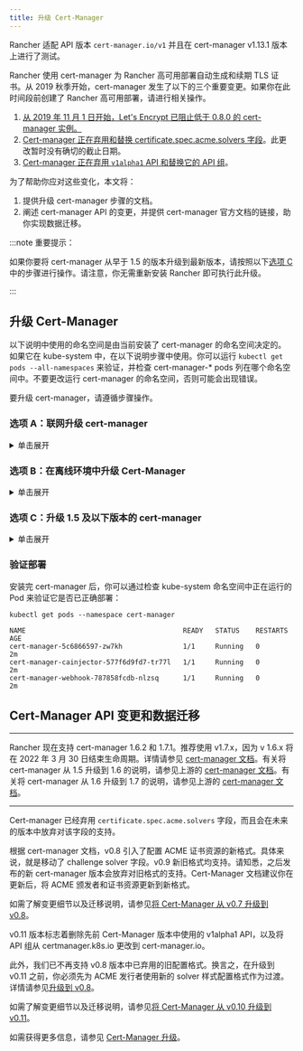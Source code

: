 ```yaml
---
title: 升级 Cert-Manager
---
```


Rancher 适配 API 版本 `cert-manager.io/v1` 并且在 cert-manager  v1.13.1 版本上进行了测试。

Rancher 使用 cert-manager 为 Rancher 高可用部署自动生成和续期 TLS 证书。从 2019 秋季开始，cert-manager 发生了以下的三个重要变更。如果你在此时间段前创建了 Rancher 高可用部署，请进行相关操作。

1. [从 2019 年 11 月 1 日开始，Let's Encrypt 已阻止低于 0.8.0 的 cert-manager 实例。](https://community.letsencrypt.org/t/blocking-old-cert-manager-versions/98753)
1. [Cert-manager 正在弃用和替换 certificate.spec.acme.solvers 字段](https://cert-manager.io/docs/installation/upgrading/upgrading-0.7-0.8/)。此更改暂时没有确切的截止日期。
1. [Cert-manager 正在弃用 `v1alpha1` API 和替换它的 API 组](https://cert-manager.io/docs/installation/upgrading/upgrading-0.10-0.11/)。

为了帮助你应对这些变化，本文将：

1. 提供升级 cert-manager 步骤的文档。
1. 阐述 cert-manager API 的变更，并提供 cert-manager 官方文档的链接，助你实现数据迁移。

:::note 重要提示：

如果你要将 cert-manager 从早于 1.5 的版本升级到最新版本，请按照以下[选项 C](#选项-c升级-15-及以下版本的-cert-manager) 中的步骤进行操作。请注意，你无需重新安装 Rancher 即可执行此升级。

:::

## 升级 Cert-Manager

以下说明中使用的命名空间是由当前安装了 cert-manager 的命名空间决定的。如果它在 kube-system 中，在以下说明步骤中使用。你可以运行 `kubectl get pods --all-namespaces` 来验证，并检查 cert-manager-\* pods 列在哪个命名空间中。不要更改运行 cert-manager 的命名空间，否则可能会出现错误。

要升级 cert-manager，请遵循步骤操作。

### 选项 A：联网升级 cert-manager

<details id="normal">
  <summary>单击展开</summary>

1. [备份现有资源](https://cert-manager.io/docs/tutorials/backup/)：

   ```plain
   kubectl get -o yaml --all-namespaces \
   issuer,clusterissuer,certificates,certificaterequests > cert-manager-backup.yaml
   ```

   :::note 重要提示：

   如果你从低于 0.11.0 的版本升级，请将所有备份资源上的 apiVersion 从 `certmanager.k8s.io/v1alpha1` 升级到 `cert-manager.io/v1alpha2`。如果你需要在其他资源上使用 cert-manager 注释，请对其进行更新以反映新的 API 组。详情请参见[附加注释变更](https://cert-manager.io/docs/installation/upgrading/upgrading-0.10-0.11/#additional-annotation-changes)。

   :::

1. [卸载现有部署](https://cert-manager.io/docs/installation/uninstall/kubernetes/#uninstalling-with-helm)：

   ```plain
   helm uninstall cert-manager
   ```

   使用你安装的 vX.Y.Z 版本的链接删除 CustomResourceDefinition：

   ```plain
   kubectl delete -f https://github.com/cert-manager/cert-manager/releases/download/vX.Y.Z/cert-manager.crds.yaml

   ```

1. 单独安装 CustomResourceDefinition 资源：

   ```plain
   kubectl apply --validate=false -f https://github.com/cert-manager/cert-manager/releases/download/vX.Y.Z/cert-manager.crds.yaml

   ```

   :::note

   如果你运行的 Kubernetes 版本是 1.15 或更低版本，你需要在以上的 `kubectl apply` 命令中添加 `--validate=false`。否则你将看到 cert-manager CRD 资源中的 `x-kubernetes-preserve-unknown-fields` 字段校验错误提示。这是 kubectl 执行资源校验方式产生的良性错误。

   :::

1. 根据需要为 cert-manager 创建命名空间：

   ```plain
   kubectl create namespace cert-manager
   ```

1. 添加 Jetstack Helm 仓库：

   ```plain
   helm repo add jetstack https://charts.jetstack.io
   ```

1. 更新 Helm Chart 仓库本地缓存：

   ```plain
   helm repo update
   ```

1. 安装新版本的 cert-manager：

   ```plain
   helm install \
     cert-manager jetstack/cert-manager \
     --namespace cert-manager
   ```

1. [恢复备份资源](https://cert-manager.io/docs/tutorials/backup/#restoring-resources)：

   ```plain
   kubectl apply -f cert-manager-backup.yaml
   ```

</details>

### 选项 B：在离线环境中升级 Cert-Manager

<details id="airgap">
  <summary>单击展开</summary>

### 先决条件

在执行升级之前，先将所需的容器镜像添加到私有镜像仓库中，并下载/渲染所需的 Kubernetes manifest 文件来准备离线环境。

1. 参见[准备私有镜像仓库](../other-installation-methods/air-gapped-helm-cli-install/publish-images.md)指南，将升级所需的镜像推送到镜像仓库。

1. 在可以连接互联网的系统中，将 cert-manager 仓库添加到 Helm：

   ```plain
   helm repo add jetstack https://charts.jetstack.io
   helm repo update
   ```

1. 从 [Helm Chart 仓库](https://artifacthub.io/packages/helm/cert-manager/cert-manager)中获取最新可用的 cert-manager Chart：

   ```plain
   helm fetch jetstack/cert-manager
   ```

1. 使用安装 Chart 的选项来渲染 cert-manager 模板。记住要设置 `image.repository` 选项，以从你的私有镜像仓库拉取镜像。此操作会创建一个包含 Kubernetes manifest 文件的 `cert-manager` 目录。

   Helm 3 命令如下：

   ```plain
   helm template cert-manager ./cert-manager-v0.12.0.tgz --output-dir . \
   --namespace cert-manager \
   --set image.repository=<REGISTRY.YOURDOMAIN.COM:PORT>/quay.io/jetstack/cert-manager-controller
   --set webhook.image.repository=<REGISTRY.YOURDOMAIN.COM:PORT>/quay.io/jetstack/cert-manager-webhook
   --set cainjector.image.repository=<REGISTRY.YOURDOMAIN.COM:PORT>/quay.io/jetstack/cert-manager-cainjector
   ```

   <DeprecationHelm2 />

   Helm 2 命令如下：

   ```plain
   helm template ./cert-manager-v0.12.0.tgz --output-dir . \
   --name cert-manager --namespace cert-manager \
   --set image.repository=<REGISTRY.YOURDOMAIN.COM:PORT>/quay.io/jetstack/cert-manager-controller
   --set webhook.image.repository=<REGISTRY.YOURDOMAIN.COM:PORT>/quay.io/jetstack/cert-manager-webhook
   --set cainjector.image.repository=<REGISTRY.YOURDOMAIN.COM:PORT>/quay.io/jetstack/cert-manager-cainjector
   ```

1. 下载新旧版 cert-manager 所需的 CRD 文件：

   ```plain
   curl -L -o cert-manager-crd.yaml https://raw.githubusercontent.com/cert-manager/cert-manager/release-0.12/deploy/manifests/00-crds.yaml
   curl -L -o cert-manager/cert-manager-crd-old.yaml https://raw.githubusercontent.com/cert-manager/cert-manager/release-X.Y/deploy/manifests/00-crds.yaml
   ```

### 安装 cert-manager

1. 备份现有资源：

   ```plain
   kubectl get -o yaml --all-namespaces \
   issuer,clusterissuer,certificates,certificaterequests > cert-manager-backup.yaml
   ```

   :::note 重要提示：

   如果你从低于 0.11.0 的版本升级，请将所有备份资源上的 apiVersion 从 `certmanager.k8s.io/v1alpha1` 升级到 `cert-manager.io/v1alpha2`。如果你需要在其他资源上使用 cert-manager 注释，请对其进行更新以反映新的 API 组。详情请参见[附加注释变更](https://cert-manager.io/docs/installation/upgrading/upgrading-0.10-0.11/#additional-annotation-changes)。

   :::

1. 删除现有的 cert-manager 安装包：

   ```plain
   kubectl -n cert-manager \
   delete deployment,sa,clusterrole,clusterrolebinding \
   -l 'app=cert-manager' -l 'chart=cert-manager-v0.5.2'
   ```

   使用你安装的 vX.Y 版本的链接删除 CustomResourceDefinition：

   ```plain
   kubectl delete -f cert-manager/cert-manager-crd-old.yaml
   ```

1. 单独安装 CustomResourceDefinition 资源：

   ```plain
   kubectl apply -f cert-manager/cert-manager-crd.yaml
   ```

   :::note 重要提示：

   如果你运行的 Kubernetes 版本是 1.15 或更低版本，你需要在以上的 `kubectl apply` 命令中添加 `--validate=false`。否则你将看到 cert-manager CRD 资源中的 `x-kubernetes-preserve-unknown-fields` 字段校验错误提示。这是 kubectl 执行资源校验方式产生的良性错误。

   :::

1. 为 cert-manager 创建命名空间：

   ```plain
   kubectl create namespace cert-manager
   ```

1. 安装 cert-manager

   ```plain
   kubectl -n cert-manager apply -R -f ./cert-manager
   ```

1. [恢复备份资源](https://cert-manager.io/docs/tutorials/backup/#restoring-resources)：

   ```plain
   kubectl apply -f cert-manager-backup.yaml
   ```

</details>

### 选项 C：升级 1.5 及以下版本的 cert-manager

<details id="normal">
  <summary>单击展开</summary>

以前，要升级旧版本的 cert-manager，我们建议卸载并重新安装 Rancher。使用以下方法，你可以升级 cert-manager 而无需执行此额外步骤，从而更好地保护你的生产环境：

1. 按照[安装指南](https://cert-manager.io/docs/usage/cmctl/#installation)安装 `cmctl`（cert-manager CLI 工具）。

1. 确保所有以已弃用的 API 版本存储在 etcd 中的 cert-manager 自定义资源都迁移到 v1：

   ```
   cmctl upgrade migrate-api-version
   ```
   有关详细信息，请参阅 [API 版本迁移文档](https://cert-manager.io/docs/usage/cmctl/#migrate-api-version)。另请参阅[将 1.5 升级到 1.6](https://cert-manager.io/docs/installation/upgrading/upgrading-1.5-1.6/) 和[将 1.6 升级到到 1.7](https://cert-manager.io/docs/installation/upgrading/upgrading-1.6-1.7/)。

1. 正常使用 `helm upgrade` 将 cert-manager 升级到 1.7.1。如果需要，你可以直接从版本 1.5 转到 1.7。

1. 按照 Helm 教程[更新发布清单的 API 版本](https://helm.sh/docs/topics/kubernetes_apis/#updating-api-versions-of-a-release-manifest)。Chart 发布名称为 `release_name=rancher`，发布命名空​​间为 `release_namespace=cattle-system`。

1. 在解码后的文件中，搜索 `cert-manager.io/v1beta1` 并将其**替换**为 `cert-manager.io/v1`。

1. 使用 `helm upgrade` 正常升级 Rancher。

</details>

### 验证部署

安装完 cert-manager 后，你可以通过检查 kube-system 命名空间中正在运行的 Pod 来验证它是否已正确部署：

```
kubectl get pods --namespace cert-manager

NAME                                       READY   STATUS    RESTARTS   AGE
cert-manager-5c6866597-zw7kh               1/1     Running   0          2m
cert-manager-cainjector-577f6d9fd7-tr77l   1/1     Running   0          2m
cert-manager-webhook-787858fcdb-nlzsq      1/1     Running   0          2m
```

## Cert-Manager API 变更和数据迁移

---

Rancher 现在支持 cert-manager 1.6.2 和 1.7.1。推荐使用 v1.7.x，因为 v 1.6.x 将在 2022 年 3 月 30 日结束生命周期。详情请参见 [cert-manager 文档](../install-upgrade-on-a-kubernetes-cluster/install-upgrade-on-a-kubernetes-cluster.md#4-安装-cert-manager)。有关将 cert-manager 从 1.5 升级到 1.6 的说明，请参见上游的 [cert-manager 文档](https://cert-manager.io/docs/installation/upgrading/upgrading-1.5-1.6/)。有关将 cert-manager 从 1.6 升级到 1.7 的说明，请参见上游的 [cert-manager 文档](https://cert-manager.io/docs/installation/upgrading/upgrading-1.6-1.7/)。

---

Cert-manager 已经弃用 `certificate.spec.acme.solvers` 字段，而且会在未来的版本中放弃对该字段的支持。

根据 cert-manager 文档，v0.8 引入了配置 ACME 证书资源的新格式。具体来说，就是移动了 challenge solver 字段。v0.9 新旧格式均支持。请知悉，之后发布的新 cert-manager 版本会放弃对旧格式的支持。Cert-Manager 文档建议你在更新后，将 ACME 颁发者和证书资源更新到新格式。

如需了解变更细节以及迁移说明，请参见[将 Cert-Manager 从 v0.7 升级到 v0.8](https://cert-manager.io/docs/installation/upgrading/upgrading-0.7-0.8/)。

v0.11 版本标志着删除先前 Cert-Manager 版本中使用的 v1alpha1 API，以及将 API 组从 certmanager.k8s.io 更改到 cert-manager.io。

此外，我们已不再支持 v0.8 版本中已弃用的旧配置格式。换言之，在升级到 v0.11 之前，你必须先为 ACME 发行者使用新的 solver 样式配置格式作为过渡。详情请参见[升级到 v0.8](https://cert-manager.io/docs/installation/upgrading/upgrading-0.7-0.8/)。

如需了解变更细节以及迁移说明，请参见[将 Cert-Manager 从 v0.10 升级到 v0.11](https://cert-manager.io/docs/installation/upgrading/upgrading-0.10-0.11/)。

如需获得更多信息，请参见 [Cert-Manager 升级](https://cert-manager.io/docs/installation/upgrade/)。

